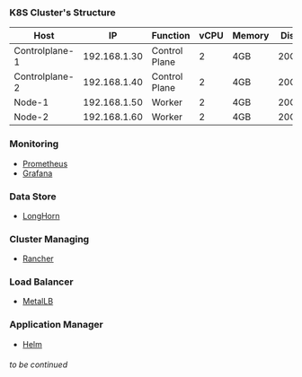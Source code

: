 ### K8S Cluster's Structure

|      Host       |      IP      |    Function   |    vCPU   |  Memory  |   Disk   |
|-----------------|--------------|---------------|-----------|----------|----------|
| Controlplane-1  | 192.168.1.30 | Control Plane |     2     |   4GB    |   20GB   |
| Controlplane-2  | 192.168.1.40 | Control Plane |     2     |   4GB    |   20GB   |
|      Node-1     | 192.168.1.50 |    Worker     |     2     |   4GB    |   20GB   |
|      Node-2     | 192.168.1.60 |    Worker     |     2     |   4GB    |   20GB   |



### Monitoring 

* [Prometheus](https://prometheus.io) 
* [Grafana](https://grafana.com)

### Data Store 

* [LongHorn](https://longhorn.io)

### Cluster Managing

* [Rancher](https://www.rancher.com)

### Load Balancer 

* [MetalLB](https://metallb.universe.tf)

### Application Manager

* [Helm](https://helm.sh)

###### to be continued
